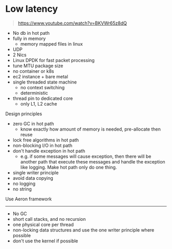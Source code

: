 # Low latency


> https://www.youtube.com/watch?v=BKVWr65z8dQ
- No db in hot path
- fully in memory
  - memory mapped files in linux
- UDP
- 2 Nics
- Linux DPDK for fast packet processing
- tune MTU package size
- no container or k8s
- ec2 instance + bare metal
- single threaded state machine
  - no context switching
  - deterministic
- thread pin to dedicated core
  - only L1, L2 cache

Design principles
- zero GC in hot path
  - know exactly how amount of memory is needed, pre-allocate then reuse
- lock free algorithms in hot path
- non-blocking I/O in hot path
- don't handle exception in hot path
  - e.g. if some messages will cause exception, then there will be another path that execute these messages and handle the exception like logging. Make hot path only do one thing.
- single writer principle
- avoid data copying
- no logging
- no string

Use Aeron framework


---

- No GC
- short call stacks, and no recursion
- one physical core per thread
- non-locking data structures and use the one writer principle where possible
- don't use the kernel if possible

